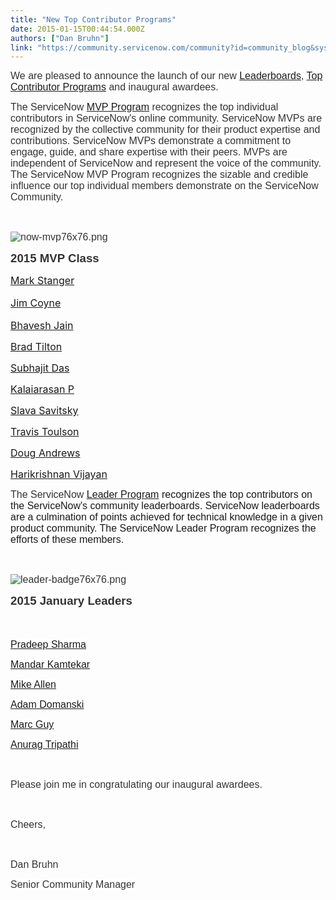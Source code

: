 ```yaml
---
title: "New Top Contributor Programs"
date: 2015-01-15T00:44:54.000Z
authors: ["Dan Bruhn"]
link: "https://community.servicenow.com/community?id=community_blog&sys_id=576d6e29dbd0dbc01dcaf3231f961900"
---
```

<p><span style="color: #333333; background: white; font-size: 12pt; font-family: arial, helvetica, sans-serif;">We are pleased to announce the launch of our new <a title="" _jive_internal="true" href="/community?id=community_forum&sys_id=8e295a2ddbd897c068c1fb651f961914">Leaderboards</a>, <a title="" _jive_internal="true" href="/community?id=community_static&sys_id=dbc3be65dbdc5bc0b322f4621f961993">Top Contributor Programs</a> and inaugural awardees.</span></p><p></p><p><span style="font-family: arial, helvetica, sans-serif; font-size: 12pt;"><span style="color: #333333; background: white;">The ServiceNow <a title="" _jive_internal="true" href="/community?id=community_forum&sys_id=92295a2ddbd897c068c1fb651f9619c6">MVP Program</a></span><span style="color: #333333; background: white;"> recognizes the top individual contributors in ServiceNow's online community. ServiceNow MVPs are recognized by the collective community for their product expertise and contributions. ServiceNow MVPs demonstrate a commitment to engage, guide, and share expertise with their peers. MVPs are independent of ServiceNow and represent the voice of the community. The ServiceNow MVP Program recognizes the sizable and credible influence our top individual members demonstrate on the ServiceNow Community.</span></span></p><p><span style="font-size: 12pt; font-family: arial, helvetica, sans-serif; color: #333333; background: white;"><br/></span></p><p><span style="font-size: 12pt; font-family: arial, helvetica, sans-serif; color: #333333; background: white;"><img   alt="now-mvp76x76.png" class="jive-image image-2" src="c7d18906db50130468c1fb651f9619a8.iix" style="height: auto;"/><br/></span></p><p><span style="color: #333333; background: white; font-size: 14pt; font-family: arial, helvetica, sans-serif;"><strong>2015 MVP Class</strong></span></p><p></p><p><span style="font-size: 12pt;"><a title="" _jive_internal="true" href="/community?id=community_user_profile&user=eb409229db581fc09c9ffb651f9619d4">Mark Stanger</a></span></p><p><span style="font-size: 12pt; line-height: 1.5em;"><a title="" _jive_internal="true" href="/community?id=community_user_profile&user=8352da29dbd81fc09c9ffb651f9619c7">Jim Coyne</a></span></p><p><span style="font-size: 12pt;"><a title="" _jive_internal="true" href="/community?id=community_user_profile&user=1d8316e9db1c1fc09c9ffb651f96198f">Bhavesh Jain</a></span></p><p><span style="font-size: 12pt;"><a title="" _jive_internal="true" href="/community?id=community_user_profile&user=90e1da21dbd81fc09c9ffb651f961977">Brad Tilton</a></span></p><p><span style="font-size: 12pt;"><a title="" _jive_internal="true" href="/community?id=community_user_profile&user=44b31a2ddb1c1fc09c9ffb651f961962">Subhajit Das</a></span></p><p><span style="font-size: 12pt;"><a title="" _jive_internal="true" href="/community?id=community_user_profile&user=4b02d6e1dbd81fc09c9ffb651f9619d2">Kalaiarasan P</a></span></p><p><span style="font-size: 12pt;"><a title="" _jive_internal="true" href="/community?id=community_user_profile&user=653296a5dbd81fc09c9ffb651f961913">Slava Savitsky</a></span></p><p><span style="font-size: 12pt;"><a title="" _jive_internal="true" href="/community?id=community_user_profile&user=825f0229db181fc09c9ffb651f961945">Travis Toulson</a></span></p><p><span style="font-size: 12pt;"><a title="" _jive_internal="true" href="/community?id=community_user_profile&user=c86312a9db1c1fc09c9ffb651f961905">Doug Andrews</a></span></p><p><span style="font-size: 12pt;"><a title="" _jive_internal="true" href="/community?id=community_user_profile&user=4232d6a5dbd81fc09c9ffb651f9619f2">Harikrishnan Vijayan</a></span></p><p></p><p><span style="font-family: arial, helvetica, sans-serif; font-size: 12pt;"><span style="color: #333333; background: white;">The ServiceNow <a title="" _jive_internal="true" href="/community?id=community_static&sys_id=dbc3be65dbdc5bc0b322f4621f961993">Leader Program</a></span> recognizes the top contributors on the ServiceNow's community leaderboards. ServiceNow leaderboards are a culmination of points achieved for technical knowledge in a given product community. The ServiceNow Leader Program recognizes the efforts of these members.</span></p><p><span style="font-size: 12pt; font-family: arial, helvetica, sans-serif; color: #333333; background: white;"><br/></span></p><p><span style="font-size: 12pt; font-family: arial, helvetica, sans-serif; color: #333333; background: white;"><img   alt="leader-badge76x76.png" class="jive-image image-3" src="0dc36442dbd0d704ed6af3231f96191a.iix" style="height: auto;"/><br/></span></p><p><span style="color: #333333; background: white; font-size: 14pt; font-family: arial, helvetica, sans-serif;"><strong>2015 January Leaders</strong></span></p><p><span style="color: #333333; background: white; font-size: 14pt; font-family: arial, helvetica, sans-serif;"><strong><br/></strong></span></p><p><span style="color: #333333; background: white; font-size: 12pt; font-family: arial, helvetica, sans-serif;"><a title="" _jive_internal="true" href="/community?id=community_user_profile&user=ce3fce65db181fc09c9ffb651f96192f">Pradeep Sharma</a></span></p><p><span style="color: #333333; background: white; font-size: 12pt; font-family: arial, helvetica, sans-serif;"><a title="" _jive_internal="true" href="/community?id=community_user_profile&user=038f86e9db181fc09c9ffb651f9619ae">Mandar Kamtekar</a></span></p><p><span style="color: #333333; background: white; font-size: 12pt; font-family: arial, helvetica, sans-serif;"><a title="" _jive_internal="true" href="/community?id=community_user_profile&user=d1f0d2a1db981fc09c9ffb651f96196f">Mike Allen</a></span></p><p><span style="color: #333333; background: white; font-size: 12pt; font-family: arial, helvetica, sans-serif;"><a title="" _jive_internal="true" href="/community?id=community_user_profile&user=889fcae9db181fc09c9ffb651f9619a8">Adam Domanski</a><br/></span></p><p><span style="color: #333333; background: white; font-size: 12pt; font-family: arial, helvetica, sans-serif;"><a title="" _jive_internal="true" href="/community?id=community_user_profile&user=a8ef4a61db581fc09c9ffb651f9619e7">Marc Guy</a></span></p><p><span style="color: #333333; background: white; font-size: 12pt; font-family: arial, helvetica, sans-serif;"><a title="" _jive_internal="true" href="/community?id=community_user_profile&user=c490d22ddb581fc09c9ffb651f961922">Anurag Tripathi</a></span></p><p><span style="color: #333333; background: white; font-size: 12pt; font-family: arial, helvetica, sans-serif;"><br/></span></p><p><span style="color: #333333; background: white; font-size: 12pt; font-family: arial, helvetica, sans-serif;">Please join me in congratulating our inaugural awardees.</span></p><p><span style="color: #333333; background: white; font-size: 12pt; font-family: arial, helvetica, sans-serif;"><br/></span></p><p><span style="color: #333333; background: white; font-size: 12pt; font-family: arial, helvetica, sans-serif;">Cheers,</span></p><p><span style="color: #333333; background: white; font-size: 12pt; font-family: arial, helvetica, sans-serif;"><br/></span></p><p><span style="color: #333333; background: white; font-size: 12pt; font-family: arial, helvetica, sans-serif;">Dan Bruhn </span></p><p><span style="color: #333333; background: white; font-size: 12pt; font-family: arial, helvetica, sans-serif;">Senior Community Manager<br/></span></p>